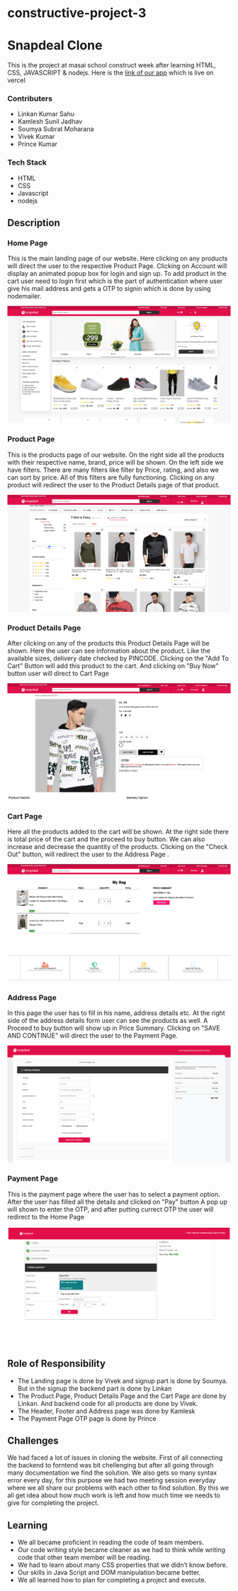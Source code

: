 # constructive-project-3
<h1>Snapdeal Clone</h1>
<p>This is the project at masai school construct week after learning HTML, CSS, JAVASCRIPT & nodejs. Here is the <a href="https://snapdeal-clone-zeta.vercel.app/index.html">link of our app</a> which is live on vercel</p>
<h3>Contributers</h3>
<ul>
  <li>Linkan Kumar Sahu</li>
  <li>Kamlesh Sunil Jadhav</li>
  <li>Soumya Subrat Moharana</li>
  <li>Vivek Kumar</li>
  <li>Prince Kumar</li>
</ul>
<h3>Tech Stack</h3>
<ul>
  <li>HTML</li>
  <li>CSS</li>
  <li>Javascript</li>
  <li>nodejs</li>
</ul>
<h2>Description</h2>
<h3>Home Page</h3>
<p>This is the main landing page of our website. Here clicking on any products will direct the user to the respective Product Page. Clicking on Account will display an animated popup box for login and sign up. To add product in the cart user need to login first which is the part of authentication where user give his mail address and gets a OTP to signin which is done by using nodemailer.</p>
<img src="./frontend/image/Screenshot 2022-03-20 at 8.27.31 PM.png"/>

<h3>Product Page</h3>
<p>This is the products page of our website. On the right side all the products with their respective name, brand, price will be shown. On the left side we have filters. There are many filters like filter by Price, rating, and also we can sort by price. All of this filters are fully functioning. Clicking on any product will redirect the user to the Product Details page of that product.</p>
<img src="./frontend/image/Screenshot 2022-03-20 at 10.41.54 PM.png"/>

<h3>Product Details Page</h3>
<p>After clicking on any of the products this Product Details Page will be shown. Here the user can see information about the product. Like the available sizes, delivery date checked by PINCODE. Clicking on the "Add To Cart" Button will add this product to the cart. And clicking on "Buy Now" button user will direct to Cart Page </p>
<img src="./frontend/image/Screenshot 2022-03-20 at 10.44.57 PM.png"/>

<h3>Cart Page</h3>
<p>Here all the products added to the cart will be shown. At the right side there is total price of the cart and the proceed to buy button. We can also increase and decrease the quantity of the products. Clicking on the "Check Out" button, will redirect the user to the Address Page .</p>
<img src="./frontend/image/Screenshot 2022-03-20 at 10.50.36 PM.png"/>

<h3>Address Page</h3>
<p>In this page the user has to fill in his name, address details etc. At the right side of the address details form user can see the products as well. A Proceed to buy button will show up in Price Summary. Clicking on "SAVE AND CONTINUE" will direct the user to the Payment Page.</p>
<img src="./frontend/image/Screenshot 2022-03-20 at 11.00.50 PM.png"/>

<h3>Payment Page</h3>
<p>This is the payment page where the user has to select a payment option. After the user has filled all the details and clicked on "Pay" button A pop up will shown to enter the OTP, and after putting currect OTP the user will redirect to the Home Page </p>
<img src="./frontend/image/Screenshot 2022-03-20 at 11.02.19 PM.png"/>

<h2>Role of Responsibility</h2>
<ul>
  <li>The Landing page is done by Vivek and signup part is done by Soumya. But in the signup the backend part is done by Linkan</li>
  <li>The Product Page, Product Details Page and the Cart Page are done by Linkan. And backend code for all products are done by Vivek.</li>
  <li>The Header, Footer and Address page was done by Kamlesk</li>
  <li>The Payment Page OTP page is done by Prince</li>
</ul>

<h2>Challenges</h2>
<p>We had faced a lot of issues in cloning the website. First of all connecting the backend to forntend was bit chellenging but after all going through many documentation we find the solution. We also gets so many syntax error every day, for this purpose we had two meeting session everyday where we all share our problems with each other to find solution. By this we all get idea about how much work is left and how much time we needs to give for completing the project. </p>

<h2>Learning</h2>
<ul>
  <li>We all became proficient in reading the code of team members.</li>
  <li>Our code writing style became cleaner as we had to think while writing code that other team member will be reading.</li>
  <li>We had to learn about many CSS properties that we didn’t know before.</li>
  <li>Our skills in Java Script and DOM manipulation became better.</li>
  <li>We all learned how to plan for completing a project and execute.</li>
</ul>